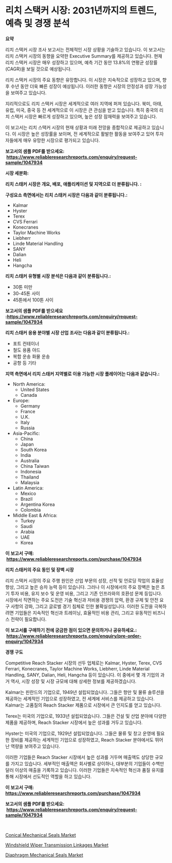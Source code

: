 <p><h1>리치 스택커 시장: 2031년까지의 트렌드, 예측 및 경쟁 분석</h1></p><p><strong>요약</strong></p>
<p><p>리치 스택커 시장 조사 보고서는 전체적인 시장 상황을 기술하고 있습니다. 이 보고서는 리치 스택커 시장의 동향을 요약한 Executive Summary를 제공하고 있습니다. 현재 리치 스택커 시장은 매우 성장하고 있으며, 예측 기간 동안 13.8%의 연평균 성장률(CAGR)을 보일 것으로 예상됩니다.</p><p>리치 스택커 시장의 주요 동향은 유망합니다. 이 시장은 지속적으로 성장하고 있으며, 향후 수년 동안 더욱 빠른 성장이 예상됩니다. 이러한 동향은 시장의 안정성과 성장 가능성을 보여주고 있습니다.</p><p>지리적으로도 리치 스택커 시장은 세계적으로 여러 지역에 퍼져 있습니다. 북미, 아태, 유럽, 미국, 중국 등 전 세계적으로 이 시장은 큰 관심을 받고 있습니다. 특히 중국의 리치 스택커 시장은 빠르게 성장하고 있으며, 높은 성장 잠재력을 보여주고 있습니다.</p><p>이 보고서는 리치 스택커 시장의 현재 상황과 미래 전망을 종합적으로 제공하고 있습니다. 이 시장은 높은 성장률을 보이며, 전 세계적으로 활발한 활동을 보여주고 있어 투자자들에게 매우 유망한 시장으로 평가되고 있습니다.</p></p>
<p><strong>보고서의 샘플 PDF를 받으세요: &nbsp;<a href="https://www.reliableresearchreports.com/enquiry/request-sample/1047934">https://www.reliableresearchreports.com/enquiry/request-sample/1047934</a></strong></p>
<p><strong>시장 세분화:</strong></p>
<p><strong> 리치 스태커 시장은 개요, 배포, 애플리케이션 및 지역으로 더 분류됩니다. :</strong></p>
<p><strong>구성요소 측면에서는 리치 스태커 시장은 다음과 같이 분류됩니다.:</strong></p>
<p><ul><li>Kalmar</li><li>Hyster</li><li>Terex</li><li>CVS Ferrari</li><li>Konecranes</li><li>Taylor Machine Works</li><li>Liebherr</li><li>Linde Material Handling</li><li>SANY</li><li>Dalian</li><li>Heli</li><li>Hangcha</li></ul></p>
<p><strong> 리치 스태커 유형별 시장 분석은 다음과 같이 분류됩니다.:</strong></p>
<p><ul><li>30톤 미만</li><li>30-45톤 사이</li><li>45톤에서 100톤 사이</li></ul></p>
<p><strong>보고서의 샘플 PDF를 받으세요 :<a href="https://www.reliableresearchreports.com/enquiry/request-sample/1047934">https://www.reliableresearchreports.com/enquiry/request-sample/1047934</a></strong></p>
<p><strong> 리치 스태커 응용 분야별 시장 산업 조사는 다음과 같이 분류됩니다.:</strong></p>
<p><ul><li>포트 컨테이너</li><li>철도 용품 야드</li><li>복합 운송 화물 운송</li><li>공항 등 기타</li></ul></p>
<p><strong>지역 측면에서 리치 스태커 지역별로 이용 가능한 시장 플레이어는 다음과 같습니다.:</strong></p>
<p><ul>
    <li>
        North America:
        <ul>
            <li>United States</li>
            <li>Canada</li>
        </ul>
    </li>
    <li>
        Europe:
        <ul>
            <li>Germany</li>
            <li>France</li>
            <li>U.K.</li>
            <li>Italy</li>
            <li>Russia</li>
        </ul>
    </li>
    <li>
        Asia-Pacific:
        <ul>
            <li>China</li>
            <li>Japan</li>
            <li>South Korea</li>
            <li>India</li>
            <li>Australia</li>
            <li>China Taiwan</li>
            <li>Indonesia</li>
            <li>Thailand</li>
            <li>Malaysia</li>
        </ul>
    </li>
    <li>
        Latin America:
        <ul>
            <li>Mexico</li>
            <li>Brazil</li>
            <li>Argentina Korea</li>
            <li>Colombia</li>
        </ul>
    </li>
    <li>
        Middle East & Africa:
        <ul>
            <li>Turkey</li>
            <li>Saudi</li>
            <li>Arabia</li>
            <li>UAE</li>
            <li>Korea</li>
        </ul>
    </li>
    </ul></p>
<p><strong>이 보고서 구매: &nbsp;<a href="https://www.reliableresearchreports.com/purchase/1047934">https://www.reliableresearchreports.com/purchase/1047934</a></strong></p>
<p><strong>리치 스태커의 주요 동인 및 장벽 시장</strong></p>
<p><p>리치 스택커 시장의 주요 주행 원인은 산업 부문의 성장, 선적 및 언로딩 작업의 효율성 향상, 그리고 높은 승차 능력 등이 있습니다. 그러나 이 시장에서의 주요 장벽은 높은 초기 투자 비용, 유지 보수 및 운영 비용, 그리고 기존 인프라와의 호환성 문제 등입니다. 시장에서 직면하는 주요 도전은 기술 혁신과 저비용 경쟁의 압력, 환경 규제 및 안전 요구 사항의 강화, 그리고 글로벌 경기 침체로 인한 불확실성입니다. 이러한 도전을 극복하려면 기업들은 지속적인 혁신과 트레이닝, 효율적인 비용 관리, 그리고 유동적인 비즈니스 전략이 필요합니다.</p></p>
<p><strong>이 보고서를 구매하기 전에 궁금한 점이 있으면 문의하거나 공유하세요.: &nbsp;<a href="https://www.reliableresearchreports.com/enquiry/pre-order-enquiry/1047934">https://www.reliableresearchreports.com/enquiry/pre-order-enquiry/1047934</a></strong></p>
<p><strong>경쟁 구도</strong></p>
<p><p>Competitive Reach Stacker 시장의 선두 업체로는 Kalmar, Hyster, Terex, CVS Ferrari, Konecranes, Taylor Machine Works, Liebherr, Linde Material Handling, SANY, Dalian, Heli, Hangcha 등이 있습니다. 이 중에서 몇 개 기업의 과거 역사, 시장 성장 및 시장 규모에 대해 상세한 정보를 제공하겠습니다.</p><p>Kalmar는 핀란드의 기업으로, 1949년 설립되었습니다. 그들은 항만 및 물류 솔루션을 제공하는 세계적인 기업으로 성장하였고, 전 세계에 서비스를 제공하고 있습니다. Kalmar는 고품질의 Reach Stacker 제품으로 시장에서 큰 인지도를 얻고 있습니다.</p><p>Terex는 미국의 기업으로, 1933년 설립되었습니다. 그들은 건설 및 산업 분야에 다양한 제품을 제공하며, Reach Stacker 시장에서 높은 성과를 거두고 있습니다.</p><p>Hyster는 미국의 기업으로, 1929년 설립되었습니다. 그들은 물류 및 창고 운영에 필요한 장비를 제공하는 세계적인 기업으로 성장하였고, Reach Stacker 분야에서도 뛰어난 역량을 보여주고 있습니다.</p><p>이러한 기업들은 Reach Stacker 시장에서 높은 성과를 거두며 매출액도 상당한 규모를 가지고 있습니다. 세부적인 매출액은 회사별로 상이하나, 대부분의 기업들이 수백만 달러 이상의 매출을 기록하고 있습니다. 이러한 기업들은 지속적인 혁신과 품질 유지를 통해 시장에서 선도적인 역할을 하고 있습니다.</p></p>
<p><strong>이 보고서 구매: &nbsp; <a href="https://www.reliableresearchreports.com/purchase/1047934">https://www.reliableresearchreports.com/purchase/1047934</a></strong></p>
<p><strong>보고서의 샘플 PDF를 받으세요: &nbsp;<a href="https://www.reliableresearchreports.com/enquiry/request-sample/1047934">https://www.reliableresearchreports.com/enquiry/request-sample/1047934</a></strong><strong></strong></p>
<p>&nbsp;</p>
<p><p><a href="https://view.publitas.com/reportprime-1/conical-mechanical-seals-market-provides-a-comprehensive-analysis-including-a-macro-overview-of-the-market-as-well-as-micro-details-such-as-market-size-and-competitive-landscape/">Conical Mechanical Seals Market</a></p><p><a href="https://github.com/Glendatilghmankmgz0rbhwpy/Market-Research-Report-List-1/blob/main/windshield-wiper-transmission-linkages-market.md">Windshield Wiper Transmission Linkages Market</a></p><p><a href="https://view.publitas.com/reportprime-1/diaphragm-mechanical-seals-market-offer-valuable-insights-into-market-size-market-share-market-trends-and-projections-spanning-from-2023-to-2030/">Diaphragm Mechanical Seals Market</a></p></p>